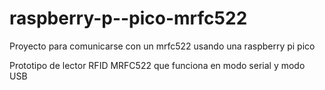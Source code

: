 # raspberry-p--pico-mrfc522
Proyecto para comunicarse con un mrfc522 usando una raspberry pi pico

Prototipo de lector RFID MRFC522 que funciona en modo serial y modo USB

